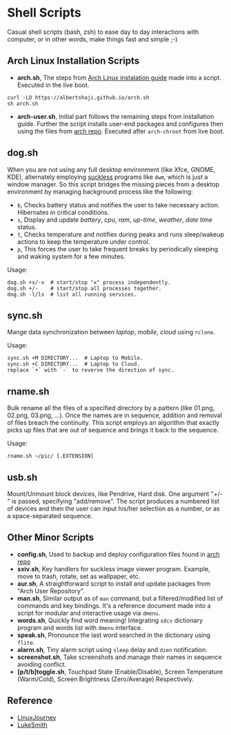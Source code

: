 # Shell Scripts

Casual shell scripts (bash, zsh) to ease day to day interactions with computer, or in other words, make things fast and simple ;-)

## Arch Linux Installation Scripts

- **arch.sh**, The steps from [Arch Linux instalation guide](https://wiki.archlinux.org/index.php/installation_guide) made into a script. Executed in the live boot.

```
curl -LO https://albertshaji.github.io/arch.sh
sh arch.sh
```

- **arch-user.sh**, Initial part follows the remaining steps from installation guide. Further the script installs user-end packages and configures then using the files from [arch repo](https://github.com/albertshaji/arch). Executed after `arch-chroot` from live boot.

## dog.sh

When you are not using any full desktop environment (like Xfce, GNOME, KDE), alternately employing [suckless](https://suckless.org/) programs like `dwm`, which is just a window manager. So this script bridges the missing pieces from a desktop environment by managing background process like the following:

- `b`, Checks battery status and notifies the user to take necessary action. Hibernates in critical conditions.
- `s`, Display and update *battery*, *cpu*, *ram*, *up-time*, *weather*, *date time* status.
- `t`, Checks temperature and notifies during peaks and runs sleep/wakeup actions to keep the temperature under control.
- `p`, This forces the user to take frequent breaks by periodically sleeping and waking system for a few minutes.

Usage:
```
dog.sh +x/-x  # start/stop "x" process independently.
dog.sh +/-    # start/stop all processes together.
dog.sh -l/ls  # list all running services.
```
## sync.sh

Mange data synchronization between *laptop*, *mobile*, *cloud* using `rclone`.

Usage:
```
sync.sh +M DIRECTORY...  # Laptop to Mobile.
sync.sh +C DIRECTORY...  # Laptop to Cloud.
replace `+` with `-` to reverse the direction of sync.
```
## rname.sh

Bulk rename all the files of a specified directory by a pattern (like 01.png, 02.png, 03.png, ...). Once the names are in sequence, addition and removal of files breach the continuity. This script employs an algorithm that exactly picks up files that are out of sequence and brings it back to the sequence.

Usage:
```
rname.sh ~/pic/ [.EXTENSION]
```

## usb.sh

Mount/Unmount block devices, like Pendrive, Hard disk. One argument "+/-" is passed, specifying "add/remove". The script produces a numbered list of devices and then the user can input his/her selection as a number, or as a space-separated sequence.

## Other Minor Scripts

- **config.sh**, Used to backup and deploy configuration files found in [arch repo](https://github.com/albertshaji/arch)
- **sxiv.sh**, Key handlers for suckless image viewer program. Example, move to trash, rotate, set as wallpaper, etc.
- **aur.sh**, A straightforward script to install and update packages from "Arch User Repository".
- **man.sh**, Similar output as of `man` command, but a filtered/modified list of commands and key bindings. It's a reference document made into a script for modular and interactive usage via `dmenu`.
- **words.sh**, Quickly find word meaning! Integrating `sdcv` dictionary program and words list with `dmenu` interface.
- **speak.sh**, Pronounce the last word searched in the dictionary using `flite`.
- **alarm.sh**, Tiny alarm script using `sleep` delay and `dzen` notification.
- **screenshot.sh**, Take screenshots and manage their names in sequence avoiding conflict.
- **[p/t/b]toggle.sh**, Touchpad State (Enable/Disable), Screen Temperature (Warm/Cold), Screen Brightness (Zero/Average) Respectively.

## Reference

- [LinuxJourney](https://linuxjourney.com/)
- [LukeSmith](https://lukesmith.xyz/)
